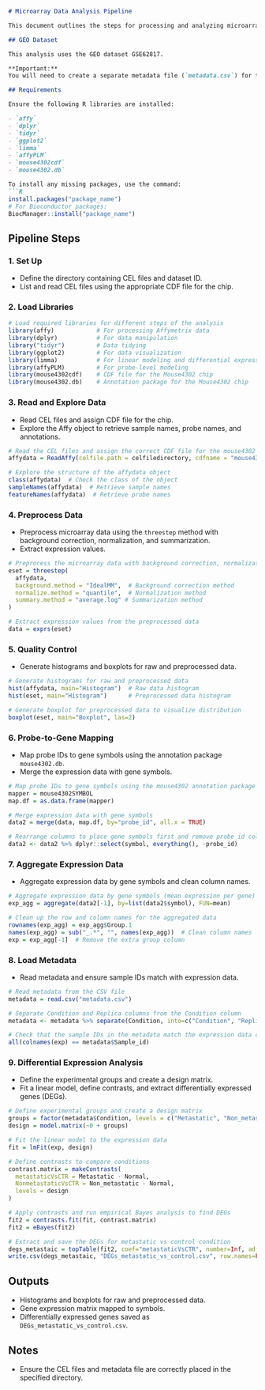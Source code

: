 ```markdown
# Microarray Data Analysis Pipeline

This document outlines the steps for processing and analyzing microarray data using R. The pipeline includes data preprocessing, quality control, and differential expression analysis.

## GEO Dataset

This analysis uses the GEO dataset GSE62817.

**Important:**  
You will need to create a separate metadata file (`metadata.csv`) for this dataset, which should contain the sample information such as sample IDs, condition (Metastatic, Non-metastatic, Normal), and replicate number.

## Requirements

Ensure the following R libraries are installed:

- `affy`
- `dplyr`
- `tidyr`
- `ggplot2`
- `limma`
- `affyPLM`
- `mouse4302cdf`
- `mouse4302.db`

To install any missing packages, use the command:
```R
install.packages("package_name")
# For Bioconductor packages:
BiocManager::install("package_name")
```

## Pipeline Steps

### 1. Set Up
- Define the directory containing CEL files and dataset ID.
- List and read CEL files using the appropriate CDF file for the chip.

### 2. Load Libraries
```R
# Load required libraries for different steps of the analysis
library(affy)            # For processing Affymetrix data
library(dplyr)           # For data manipulation
library("tidyr")         # Data tidying
library(ggplot2)         # For data visualization
library(limma)           # For linear modeling and differential expression
library(affyPLM)         # For probe-level modeling
library(mouse4302cdf)    # CDF file for the Mouse4302 chip
library(mouse4302.db)    # Annotation package for the Mouse4302 chip
```

### 3. Read and Explore Data
- Read CEL files and assign CDF file for the chip.
- Explore the Affy object to retrieve sample names, probe names, and annotations.

```R
# Read the CEL files and assign the correct CDF file for the mouse4302 chip
affydata = ReadAffy(celfile.path = celfiledirectory, cdfname = "mouse4302cdf")

# Explore the structure of the affydata object
class(affydata)  # Check the class of the object
sampleNames(affydata)  # Retrieve sample names
featureNames(affydata)  # Retrieve probe names
```

### 4. Preprocess Data
- Preprocess microarray data using the `threestep` method with background correction, normalization, and summarization.
- Extract expression values.

```R
# Preprocess the microarray data with background correction, normalization, and summarization
eset = threestep(
  affydata,
  background.method = "IdealMM",  # Background correction method
  normalize.method = "quantile",  # Normalization method
  summary.method = "average.log" # Summarization method
)

# Extract expression values from the preprocessed data
data = exprs(eset)
```

### 5. Quality Control
- Generate histograms and boxplots for raw and preprocessed data.

```R
# Generate histograms for raw and preprocessed data
hist(affydata, main="Histogram")  # Raw data histogram
hist(eset, main="Histogram")      # Preprocessed data histogram

# Generate boxplot for preprocessed data to visualize distribution
boxplot(eset, main="Boxplot", las=2)
```

### 6. Probe-to-Gene Mapping
- Map probe IDs to gene symbols using the annotation package `mouse4302.db`.
- Merge the expression data with gene symbols.

```R
# Map probe IDs to gene symbols using the mouse4302 annotation package
mapper = mouse4302SYMBOL
map.df = as.data.frame(mapper)

# Merge expression data with gene symbols
data2 = merge(data, map.df, by="probe_id", all.x = TRUE)

# Rearrange columns to place gene symbols first and remove probe_id column
data2 <- data2 %>% dplyr::select(symbol, everything(), -probe_id)
```

### 7. Aggregate Expression Data
- Aggregate expression data by gene symbols and clean column names.

```R
# Aggregate expression data by gene symbols (mean expression per gene)
exp_agg = aggregate(data2[-1], by=list(data2$symbol), FUN=mean)

# Clean up the row and column names for the aggregated data
rownames(exp_agg) = exp_agg$Group.1
names(exp_agg) = sub("_.*", "", names(exp_agg))  # Clean column names
exp = exp_agg[-1]  # Remove the extra group column
```

### 8. Load Metadata
- Read metadata and ensure sample IDs match with expression data.

```R
# Read metadata from the CSV file
metadata = read.csv("metadata.csv")

# Separate Condition and Replica columns from the Condition column
metadata <- metadata %>% separate(Condition, into=c("Condition", "Replica"), sep="_", remove=FALSE)

# Check that the sample IDs in the metadata match the expression data column names
all(colnames(exp) == metadata$Sample_id)
```

### 9. Differential Expression Analysis
- Define the experimental groups and create a design matrix.
- Fit a linear model, define contrasts, and extract differentially expressed genes (DEGs).

```R
# Define experimental groups and create a design matrix
groups = factor(metadata$Condition, levels = c("Metastatic", "Non_metastatic", "Normal"))
design = model.matrix(~0 + groups)

# Fit the linear model to the expression data
fit = lmFit(exp, design)

# Define contrasts to compare conditions
contrast.matrix = makeContrasts(
  metastaticVsCTR = Metastatic - Normal,
  NonmetastaticVsCTR = Non_metastatic - Normal,
  levels = design
)

# Apply contrasts and run empirical Bayes analysis to find DEGs
fit2 = contrasts.fit(fit, contrast.matrix)
fit2 = eBayes(fit2)

# Extract and save the DEGs for metastatic vs control condition
degs_metastaic = topTable(fit2, coef="metastaticVsCTR", number=Inf, adjust="BH")
write.csv(degs_metastaic, "DEGs_metastatic_vs_control.csv", row.names=FALSE)
```

## Outputs
- Histograms and boxplots for raw and preprocessed data.
- Gene expression matrix mapped to symbols.
- Differentially expressed genes saved as `DEGs_metastatic_vs_control.csv`.

## Notes
- Ensure the CEL files and metadata file are correctly placed in the specified directory.
```
